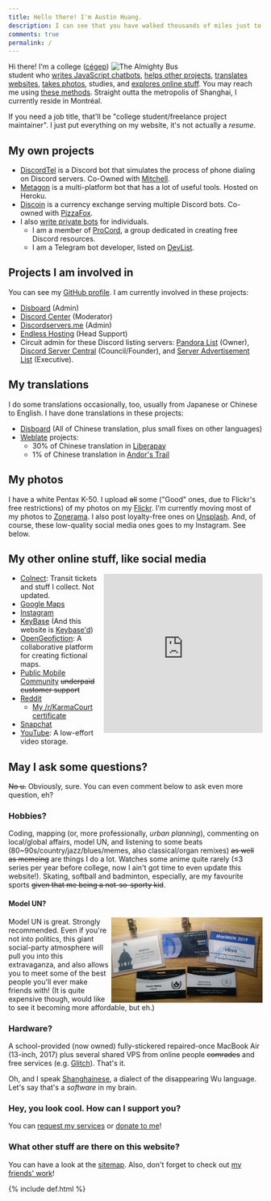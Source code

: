```yaml
---
title: Hello there! I'm Austin Huang.
description: I can see that you have walked thousands of miles just to reach this website, but that's just my homepage. Have fun... I guess.
comments: true
permalink: /
---
```


<style>
@media ( max-width : 800px) {
    .resize1 {
        width: 150px !important;
    }
    .resize2 {
        width: 100% !important;
    }
}
</style>

<img class="resize1" src="https://cdn.discordapp.com/avatars/207484517898780672/8844ad82df396e034f397156ecf29b7f.jpg?size=1024" alt="The Almighty Bus" align="right" width="300"/>

Hi there! I'm a college ([cégep](https://en.wikipedia.org/wiki/CEGEP)) student who [writes JavaScript chatbots](#my-coding-projects), [helps other projects](#projects-i-am-involved-in), [translates websites](#my-translations), [takes photos](#my-photos), studies,  and [explores online stuff](#my-other-online-stuff). You may reach me using [these methods](./contact). Straight outta the metropolis of Shanghai, I currently reside in Montréal.

If you need a job title, that'll be "college student/freelance project maintainer". I just put everything on my website, it's not actually a *resume*.

## My own projects
* [DiscordTel](https://discordtel.austinhuang.me) is a Discord bot that simulates the process of phone dialing on Discord servers. Co-Owned with [Mitchell](https://github.com/mitchell3514).
* [Metagon](https://metagon.austinhuang.me) is a multi-platform bot that has a lot of useful tools. Hosted on Heroku.
* [Discoin](http://discoin.gitbooks.io/docs) is a currency exchange serving multiple Discord bots. Co-owned with [PizzaFox](https://jonah.pw).
* I also [write private bots](/services) for individuals.
  * I am a member of [ProCord](https://discord.gg/auHudND), a group dedicated in creating free Discord resources.
  * I am a Telegram bot developer, listed on [DevList](http://t.me/devlist).

## Projects I am involved in
You can see my [GitHub profile](http://github.com/austinhuang0131). I am currently involved in these projects:

* [Disboard](http://disboard.org/) (Admin)
* [Discord Center](http://discord.center) (Moderator)
* [Discordservers.me](https://discordservers.me/) (Admin)
* [Endless Hosting](http://theendlessweb.com) (Head Support)
* Circuit admin for these Discord listing servers: [Pandora List](https://discord.gg/mU9ezQ2) (Owner), [Discord Server Central](http://discord.gg/PrzjCjG) (Council/Founder), and [Server Advertisement List](http://discord.gg/Gb9gjd3) (Executive).

## My translations
I do some translations occasionally, too, usually from Japanese or Chinese to English. I have done translations in these projects:

* [Disboard](http://disboard.org/) (All of Chinese translation, plus small fixes on other languages)
* [Weblate](https://hosted.weblate.org/user/austinhuang0131/) projects:
  * 30% of Chinese translation in [Liberapay](https://liberapay.com/)
  * 1% of Chinese translation in [Andor's Trail](https://andorstrail.com/)
  
## My photos

<div class="resize1" id="myElement" style="float:right;"></div>
<script type="text/javascript" src="javascript-flickr-badge.min.js"></script>
<script type="text/javascript">
   jsFlickrBadge(document.getElementById('myElement'), {
       flickrId: '136075370@N04',
       feed: 'user',
       tags: '',
       rows: 4,
       columns: 4,
       size: 75,
       animation: 'flipX',
       animationSpeed: 1,
       animationPause: 2
     });
</script>

I have a white Pentax K-50. I upload ~~all~~ some ("Good" ones, due to Flickr's free restrictions) of my photos on my [Flickr](https://flic.kr/austin0131). I'm currently moving most of my photos to [Zonerama](https://austinhuang0131.zonerama.com). I also post loyalty-free ones on [Unsplash](https://unsplash.com/@austinhuang). And, of course, these low-quality social media ones goes to my Instagram. See below.

## My other online stuff, like social media
<div style="float:right;" class="disappear">
<iframe src="https://snapwidget.com/embed/768005" class="snapwidget-widget" allowtransparency="true" frameborder="0" scrolling="no" style="border:none; overflow:hidden;  width:315px; height:315px"></iframe>
</div>

* [Colnect](https://colnect.com/en/collectors/collector/Austin-Huang): Transit tickets and stuff I collect. Not updated.
* [Google Maps](https://www.google.com/maps/contrib/112274999802772649668/reviews)
* [Instagram](https://instagram.com/austinhuang.me)
* [KeyBase](https://keybase.io/austinhuang) (And this website is [Keybase'd](/keybase.txt))
* [OpenGeofiction](http://opengeofiction.net/user/austinhuang/history): A collaborative platform for creating fictional maps.
* [Public Mobile Community](https://productioncommunity.publicmobile.ca/t5/user/viewprofilepage/user-id/52430) ~~underpaid customer support~~
* [Reddit](http://reddit.com/u/austinhuang)
  * [My /r/KarmaCourt certificate](https://i.imgur.com/dJCyzex.jpg)
* [Snapchat](http://www.snapchat.com/add/austin0131mtl)
* [YouTube](https://www.youtube.com/channel/UCLichN-05sKVoBzDOOCLGcA): A low-effort video storage.

## May I ask some questions?
~~No u.~~ Obviously, sure. You can even comment below to ask even more question, eh?

### Hobbies?
Coding, mapping (or, more professionally, *urban planning*), commenting on local/global affairs, model UN, and listening to some beats (80~90s/country/jazz/blues/memes, also classical/organ remixes) ~~as well as memeing~~ are things I do a lot. Watches some anime quite rarely (≤3 series per year before college, now I ain't got time to even update this website!). Skating, softball and badminton, especially, are my favourite sports ~~given that me being a not-so-sporty kid~~.

#### Model UN?
<img src="./assets/model_un.jpg" alt="Name tags of attended MUN conferences" align="right" width="300"/>

Model UN is great. Strongly recommended. Even if you're not into politics, this giant social-party atmosphere will pull you into this extravaganza, and also allows you to meet some of the best people you'll ever make friends with! (It is quite expensive though, would like to see it becoming more affordable, but eh.)

### Hardware?
A school-provided (now owned) fully-stickered repaired-once MacBook Air (13-inch, 2017) plus several shared VPS from online people ~~comrades~~ and free services (e.g. [Glitch](https://glitch.com)). That's it.

Oh, and I speak [Shanghainese](https://en.wikipedia.org/wiki/Shanghainese), a dialect of the disappearing Wu language. Let's say that's a *software* in my brain.

### Hey, you look cool. How can I support you?
You can [request my services](/services) or [donate to me](/donate)!

### What other stuff are there on this website?
You can have a look at the [sitemap](/sitemap). Also, don't forget to check out [my friends' work](/reference)!

{% include def.html %}
